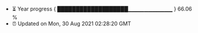 - ⏳ Year progress { ███████████████████▁▁▁▁▁▁▁▁▁▁▁ } 66.06 %
- ⏰ Updated on Mon, 30 Aug 2021 02:28:20 GMT

